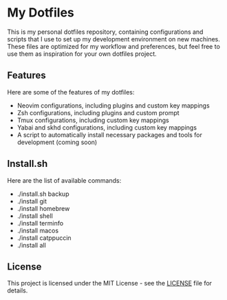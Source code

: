 # My Dotfiles

This is my personal dotfiles repository, containing configurations and scripts that I use to set up my development environment on new machines. These files are optimized for my workflow and preferences, but feel free to use them as inspiration for your own dotfiles project.

## Features

Here are some of the features of my dotfiles:

- Neovim configurations, including plugins and custom key mappings
- Zsh configurations, including plugins and custom prompt
- Tmux configurations, including custom key mappings
- Yabai and skhd configurations, including custom key mappings
- A script to automatically install necessary packages and tools for development (coming soon)

## Install.sh 

Here are the list of available commands:

- ./install.sh backup
- ./install git
- ./install homebrew
- ./install shell
- ./install terminfo
- ./install macos
- ./install catppuccin
- ./install all

## License

This project is licensed under the MIT License - see the [LICENSE](LICENSE) file for details.


